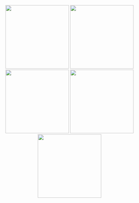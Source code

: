 <p align="center">
  <img src="https://github.com/user-attachments/assets/99d9ef5e-4a46-4e1d-bb33-6ec979feb1f5" width="200"/>
  <img src="https://github.com/user-attachments/assets/fa1175b5-fd4e-4fc4-976f-0ccc57e87f04" width="200"/>
  <img src="https://github.com/user-attachments/assets/867929ab-91ed-4988-9b24-3c83cef5d03f" width="200"/>
  <img src="https://github.com/user-attachments/assets/2cba279b-ce58-49c8-8eb8-eeef8ed4b293" width="200"/>
  <img src="https://github.com/user-attachments/assets/666497b0-1f84-4edf-a2fc-e26eccb315e2" width="200"/>
</p>
